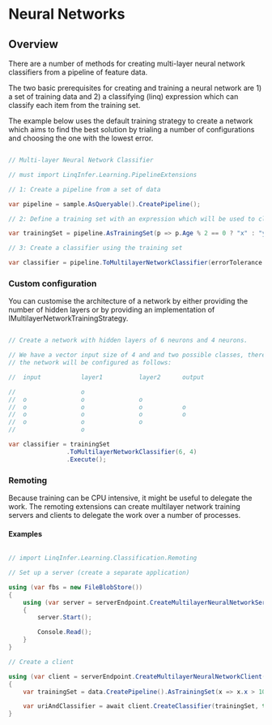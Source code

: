 # Neural Networks

## Overview

There are a number of methods for creating multi-layer neural network classifiers
from a pipeline of feature data.

The two basic prerequisites for creating and training
a neural network are 1) a set of training data and 2) a classifying (linq) expression
which can classify each item from the training set.

The example below uses the default training strategy to create a network
which aims to find the best solution by trialing a number of configurations
and choosing the one with the lowest error.

```cs

// Multi-layer Neural Network Classifier

// must import LinqInfer.Learning.PipelineExtensions

// 1: Create a pipeline from a set of data

var pipeline = sample.AsQueryable().CreatePipeline();

// 2: Define a training set with an expression which will be used to classify the data

var trainingSet = pipeline.AsTrainingSet(p => p.Age % 2 == 0 ? "x" : "y");

// 3: Create a classifier using the training set

var classifier = pipeline.ToMultilayerNetworkClassifier(errorTolerance: 0.3f).Execute();

```

### Custom configuration

You can customise the architecture of a network by either providing the number of hidden layers
or by providing an implementation of IMultilayerNetworkTrainingStrategy.

```cs

// Create a network with hidden layers of 6 neurons and 4 neurons.

// We have a vector input size of 4 and and two possible classes, therefore
// the network will be configured as follows:

//	input			layer1			layer2		output

//					o
//	o				o				o
//	o				o				o			o
//	o				o				o			o
//	o				o				o
//					o

var classifier = trainingSet
                .ToMultilayerNetworkClassifier(6, 4)
                .Execute();

```

### Remoting

Because training can be CPU intensive, it might be useful to delegate the work. 
The remoting extensions can create multilayer network training servers and clients to
delegate the work over a number of processes.

#### Examples

```cs

// import LinqInfer.Learning.Classification.Remoting

// Set up a server (create a separate application)

using (var fbs = new FileBlobStore())
{
    using (var server = serverEndpoint.CreateMultilayerNeuralNetworkServer(fbs))
    {
        server.Start();

        Console.Read();
    }
}

// Create a client

using (var client = serverEndpoint.CreateMultilayerNeuralNetworkClient())
{
	var trainingSet = data.CreatePipeline().AsTrainingSet(x => x.x > 10 ? 'a' : 'b');

	var uriAndClassifier = await client.CreateClassifier(trainingSet, true);
}

```